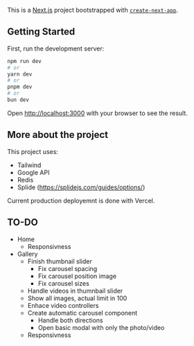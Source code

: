 This is a [Next.js](https://nextjs.org/) project bootstrapped with [`create-next-app`](https://github.com/vercel/next.js/tree/canary/packages/create-next-app).

## Getting Started

First, run the development server:

```bash
npm run dev
# or
yarn dev
# or
pnpm dev
# or
bun dev
```

Open [http://localhost:3000](http://localhost:3000) with your browser to see the result.

## More about the project

This project uses:
  - Tailwind
  - Google API
  - Redis
  - Splide (https://splidejs.com/guides/options/)


Current production deployemnt is done with Vercel.


## TO-DO
  - Home
    - Responsivness
  - Gallery
    - Finish thumbnail slider
      - Fix carousel spacing
      - Fix carousel position image
      - Fix carousel sizes
    - Handle videos in thumnbail slider
    - Show all images, actual limit in 100
    - Enhace video controllers
    - Create automatic carousel component
      - Handle both directions
      - Open basic modal with only the photo/video
    - Responsivness